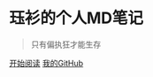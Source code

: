 [comment]: <> (![logo]&#40;_media/img.svg&#41;)

# 珏衫的个人MD笔记

> 只有偏执狂才能生存


[开始阅读](README.md)
[我的GitHub](https://github.com/Liuzilin-JS/learningNotes/)